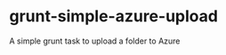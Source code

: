 grunt-simple-azure-upload
=========================

A simple grunt task to upload a folder to Azure
